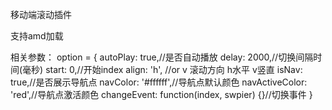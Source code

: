 ﻿移动端滚动插件

支持amd加载

相关参数：
option = {
	autoPlay: true,//是否自动播放
	delay: 2000,//切换间隔时间(毫秒)
	start: 0,//开始index
	align: 'h', //or v 滚动方向 h水平  v竖直
	isNav: true,//是否展示导航点
	navColor: '#ffffff',//导航点默认颜色
	navActiveColor: 'red',//导航点激活颜色
	changeEvent: function(index, swpier) {}//切换事件
}